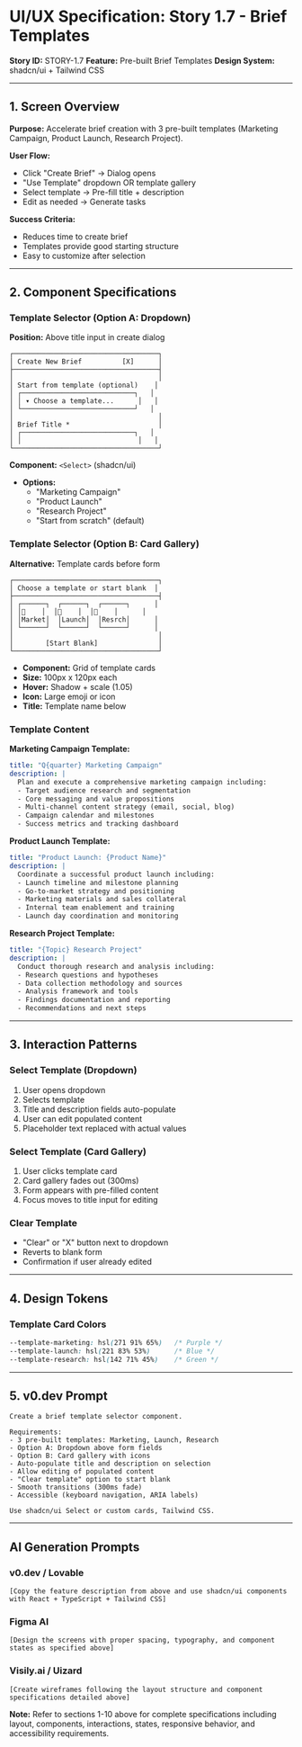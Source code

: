 # UI/UX Specification: Story 1.7 - Brief Templates

**Story ID:** STORY-1.7
**Feature:** Pre-built Brief Templates
**Design System:** shadcn/ui + Tailwind CSS

---

## 1. Screen Overview

**Purpose:** Accelerate brief creation with 3 pre-built templates (Marketing Campaign, Product Launch, Research Project).

**User Flow:**
- Click "Create Brief" → Dialog opens
- "Use Template" dropdown OR template gallery
- Select template → Pre-fill title + description
- Edit as needed → Generate tasks

**Success Criteria:**
- Reduces time to create brief
- Templates provide good starting structure
- Easy to customize after selection

---

## 2. Component Specifications

### Template Selector (Option A: Dropdown)
**Position:** Above title input in create dialog

```
┌────────────────────────────────────┐
│ Create New Brief          [X]      │
├────────────────────────────────────┤
│                                    │
│ Start from template (optional)    │
│ ┌────────────────────────────┐   │
│ │ ▾ Choose a template...      │   │
│ └────────────────────────────┘   │
│                                    │
│ Brief Title *                      │
│ ┌────────────────────────────┐   │
│ │                             │   │
└────────────────────────────────────┘
```

**Component:** `<Select>` (shadcn/ui)
- **Options:**
  - "Marketing Campaign"
  - "Product Launch"
  - "Research Project"
  - "Start from scratch" (default)

### Template Selector (Option B: Card Gallery)
**Alternative:** Template cards before form

```
┌────────────────────────────────────┐
│ Choose a template or start blank  │
├────────────────────────────────────┤
│ ┌──────┐  ┌──────┐  ┌──────┐      │
│ │📢    │  │🚀    │  │🔬    │      │
│ │Market│  │Launch│  │Resrch│      │
│ └──────┘  └──────┘  └──────┘      │
│                                    │
│        [Start Blank]               │
└────────────────────────────────────┘
```

- **Component:** Grid of template cards
- **Size:** 100px x 120px each
- **Hover:** Shadow + scale (1.05)
- **Icon:** Large emoji or icon
- **Title:** Template name below

### Template Content

**Marketing Campaign Template:**
```yaml
title: "Q{quarter} Marketing Campaign"
description: |
  Plan and execute a comprehensive marketing campaign including:
  - Target audience research and segmentation
  - Core messaging and value propositions
  - Multi-channel content strategy (email, social, blog)
  - Campaign calendar and milestones
  - Success metrics and tracking dashboard
```

**Product Launch Template:**
```yaml
title: "Product Launch: {Product Name}"
description: |
  Coordinate a successful product launch including:
  - Launch timeline and milestone planning
  - Go-to-market strategy and positioning
  - Marketing materials and sales collateral
  - Internal team enablement and training
  - Launch day coordination and monitoring
```

**Research Project Template:**
```yaml
title: "{Topic} Research Project"
description: |
  Conduct thorough research and analysis including:
  - Research questions and hypotheses
  - Data collection methodology and sources
  - Analysis framework and tools
  - Findings documentation and reporting
  - Recommendations and next steps
```

---

## 3. Interaction Patterns

### Select Template (Dropdown)
1. User opens dropdown
2. Selects template
3. Title and description fields auto-populate
4. User can edit populated content
5. Placeholder text replaced with actual values

### Select Template (Card Gallery)
1. User clicks template card
2. Card gallery fades out (300ms)
3. Form appears with pre-filled content
4. Focus moves to title input for editing

### Clear Template
- "Clear" or "X" button next to dropdown
- Reverts to blank form
- Confirmation if user already edited

---

## 4. Design Tokens

### Template Card Colors
```css
--template-marketing: hsl(271 91% 65%)   /* Purple */
--template-launch: hsl(221 83% 53%)      /* Blue */
--template-research: hsl(142 71% 45%)    /* Green */
```

---

## 5. v0.dev Prompt

```
Create a brief template selector component.

Requirements:
- 3 pre-built templates: Marketing, Launch, Research
- Option A: Dropdown above form fields
- Option B: Card gallery with icons
- Auto-populate title and description on selection
- Allow editing of populated content
- "Clear template" option to start blank
- Smooth transitions (300ms fade)
- Accessible (keyboard navigation, ARIA labels)

Use shadcn/ui Select or custom cards, Tailwind CSS.
```

---

## AI Generation Prompts

### v0.dev / Lovable
```
[Copy the feature description from above and use shadcn/ui components with React + TypeScript + Tailwind CSS]
```

### Figma AI
```
[Design the screens with proper spacing, typography, and component states as specified above]
```

### Visily.ai / Uizard
```
[Create wireframes following the layout structure and component specifications detailed above]
```

**Note:** Refer to sections 1-10 above for complete specifications including layout, components, interactions, states, responsive behavior, and accessibility requirements.
